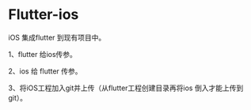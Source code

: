 # Flutter-ios
iOS 集成flutter 到现有项目中。

1、flutter 给ios传参。

2、ios 给 flutter 传参。

3、将iOS工程加入git并上传（从flutter工程创建目录再将ios 倒入才能上传到git）。
